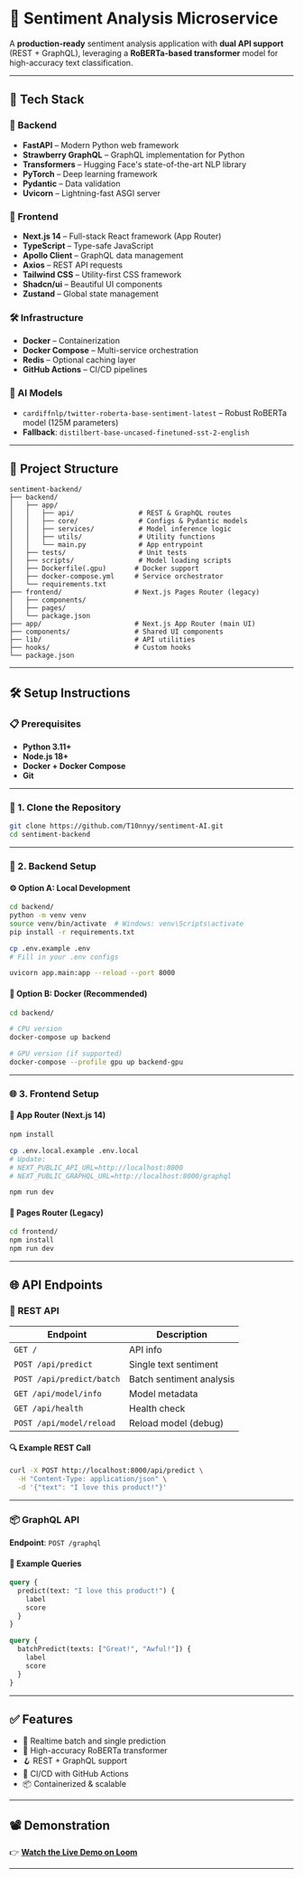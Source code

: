 

# 💬 Sentiment Analysis Microservice

A **production-ready** sentiment analysis application with **dual API support** (REST + GraphQL), leveraging a **RoBERTa-based transformer** model for high-accuracy text classification.

---

## 🚀 Tech Stack

### 🔧 Backend

* **FastAPI** – Modern Python web framework
* **Strawberry GraphQL** – GraphQL implementation for Python
* **Transformers** – Hugging Face's state-of-the-art NLP library
* **PyTorch** – Deep learning framework
* **Pydantic** – Data validation
* **Uvicorn** – Lightning-fast ASGI server

### 🎨 Frontend

* **Next.js 14** – Full-stack React framework (App Router)
* **TypeScript** – Type-safe JavaScript
* **Apollo Client** – GraphQL data management
* **Axios** – REST API requests
* **Tailwind CSS** – Utility-first CSS framework
* **Shadcn/ui** – Beautiful UI components
* **Zustand** – Global state management

### 🛠 Infrastructure

* **Docker** – Containerization
* **Docker Compose** – Multi-service orchestration
* **Redis** – Optional caching layer
* **GitHub Actions** – CI/CD pipelines

### 🤖 AI Models

* `cardiffnlp/twitter-roberta-base-sentiment-latest` – Robust RoBERTa model (125M parameters)
* **Fallback**: `distilbert-base-uncased-finetuned-sst-2-english`

---

## 📁 Project Structure

```
sentiment-backend/
├── backend/
│   ├── app/
│   │   ├── api/                # REST & GraphQL routes
│   │   ├── core/               # Configs & Pydantic models
│   │   ├── services/           # Model inference logic
│   │   ├── utils/              # Utility functions
│   │   └── main.py             # App entrypoint
│   ├── tests/                  # Unit tests
│   ├── scripts/                # Model loading scripts
│   ├── Dockerfile(.gpu)       # Docker support
│   ├── docker-compose.yml     # Service orchestrator
│   └── requirements.txt
├── frontend/                  # Next.js Pages Router (legacy)
│   ├── components/
│   ├── pages/
│   └── package.json
├── app/                       # Next.js App Router (main UI)
├── components/                # Shared UI components
├── lib/                       # API utilities
├── hooks/                     # Custom hooks
└── package.json
```

---

## 🛠️ Setup Instructions

### 📋 Prerequisites

* **Python 3.11+**
* **Node.js 18+**
* **Docker + Docker Compose**
* **Git**

---

### 🔌 1. Clone the Repository

```bash
git clone https://github.com/T10nnyy/sentiment-AI.git
cd sentiment-backend
```

---

### 🧠 2. Backend Setup

#### ⚙️ Option A: Local Development

```bash
cd backend/
python -m venv venv
source venv/bin/activate  # Windows: venv\Scripts\activate
pip install -r requirements.txt

cp .env.example .env
# Fill in your .env configs

uvicorn app.main:app --reload --port 8000
```

#### 🐳 Option B: Docker (Recommended)

```bash
cd backend/

# CPU version
docker-compose up backend

# GPU version (if supported)
docker-compose --profile gpu up backend-gpu
```

---

### 🌐 3. Frontend Setup

#### 📁 App Router (Next.js 14)

```bash
npm install

cp .env.local.example .env.local
# Update:
# NEXT_PUBLIC_API_URL=http://localhost:8000
# NEXT_PUBLIC_GRAPHQL_URL=http://localhost:8000/graphql

npm run dev
```

#### 🧾 Pages Router (Legacy)

```bash
cd frontend/
npm install
npm run dev
```

---

## 🌐 API Endpoints

### 📮 REST API

| Endpoint                  | Description              |
| ------------------------- | ------------------------ |
| `GET /`                   | API info                 |
| `POST /api/predict`       | Single text sentiment    |
| `POST /api/predict/batch` | Batch sentiment analysis |
| `GET /api/model/info`     | Model metadata           |
| `GET /api/health`         | Health check             |
| `POST /api/model/reload`  | Reload model (debug)     |

#### 🔍 Example REST Call

```bash
curl -X POST http://localhost:8000/api/predict \
  -H "Content-Type: application/json" \
  -d '{"text": "I love this product!"}'
```

---

### 📦 GraphQL API

**Endpoint**: `POST /graphql`

#### 📘 Example Queries

```graphql
query {
  predict(text: "I love this product!") {
    label
    score
  }
}

query {
  batchPredict(texts: ["Great!", "Awful!"]) {
    label
    score
  }
}
```

---

## ✅ Features

* 🔁 Realtime batch and single prediction
* 🧠 High-accuracy RoBERTa transformer
* 🪝 REST + GraphQL support
* 🧪 CI/CD with GitHub Actions
* 📦 Containerized & scalable

---

## 📽️ Demonstration

👉 **[Watch the Live Demo on Loom](https://www.loom.com/share/62a2122ba65f4658a1045d04557ed87c?sid=97b761ba-49c2-4c5c-88f5-8878d70bb5ce)**

---

